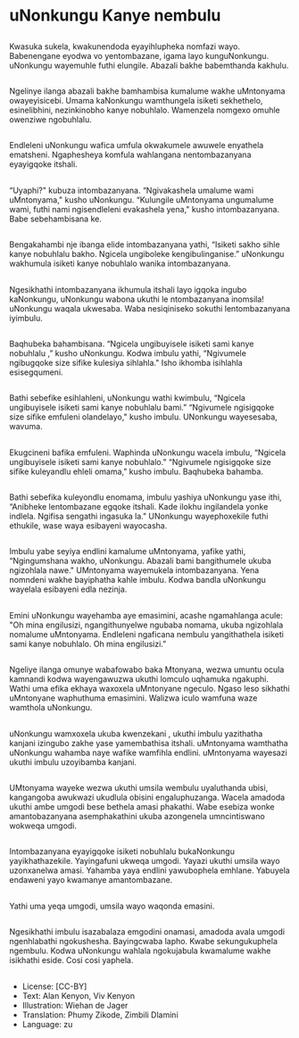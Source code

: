 # uNonkungu Kanye nembulu

##
Kwasuka sukela, kwakunendoda
eyayihlupheka nomfazi wayo.
Babenengane eyodwa vo
yentombazane, igama layo
kunguNonkungu.
uNonkungu wayemuhle futhi
elungile. Abazali bakhe
babemthanda kakhulu.

##
Ngelinye ilanga abazali bakhe
bamhambisa kumalume wakhe
uMntonyama owayeyisicebi.
Umama kaNonkungu
wamthungela isiketi sekhethelo,
esinelibhini, nezinkinobho
kanye nobuhlalo.
Wamenzela nomgexo omuhle
owenziwe ngobuhlalu.

##
Endleleni uNonkungu wafica
umfula okwakumele awuwele
enyathela ematsheni.
Ngaphesheya komfula
wahlangana nentombazanyana
eyayigqoke itshali.

##
“Uyaphi?" kubuza
intombazanyana.
“Ngivakashela umalume wami
uMntonyama," kusho
uNonkungu.
“Kulungile uMntonyama
ungumalume wami, futhi nami
ngisendleleni evakashela yena,"
kusho intombazanyana.
Babe sebehambisana ke.

##
Bengakahambi nje ibanga elide
intombazanyana yathi,
“Isiketi sakho sihle kanye
nobuhlalu bakho. Ngicela
ungiboleke kengibulinganise.”
uNonkungu wakhumula isiketi
kanye nobuhlalo wanika
intombazanyana.

##
Ngesikhathi intombazanyana
ikhumula itshali layo igqoka
ingubo kaNonkungu,
uNonkungu wabona ukuthi le
ntombazanyana inomsila!
uNonkungu waqala ukwesaba.
Waba nesiqiniseko sokuthi
lentombazanyana iyimbulu.

##
Baqhubeka bahambisana.
“Ngicela ungibuyisele isiketi
sami kanye nobuhlalu ,” kusho
uNonkungu.
Kodwa imbulu yathi,
“Ngivumele ngibugqoke size
sifike kulesiya sihlahla."
Isho ikhomba isihlahla
esisegqumeni.

##
Bathi sebefike esihlahleni,
uNonkungu wathi kwimbulu,
“Ngicela ungibuyisele isiketi
sami kanye nobuhlalu bami.”
“Ngivumele ngisigqoke size
sifike emfuleni olandelayo,"
kusho imbulu.
UNonkungu wayesesaba,
wavuma.

##
Ekugcineni bafika emfuleni.
Waphinda uNonkungu wacela
imbulu, “Ngicela ungibuyisele
isiketi sami kanye nobuhlalo."
“Ngivumele ngisigqoke size
sifike kuleyandlu ehleli
omama," kusho imbulu.
Baqhubeka bahamba.

##
Bathi sebefika kuleyondlu
enomama, imbulu yashiya
uNonkungu yase ithi,
“Anibheke lentombazane
egqoke itshali. Kade ilokhu
ingilandela yonke indlela.
Ngifisa sengathi ingasuka la."
UNonkungu wayephoxekile futhi
ethukile, wase waya esibayeni
wayocasha.

##
Imbulu yabe seyiya endlini
kamalume uMntonyama, yafike
yathi,
“Ngingumshana wakho,
uNonkungu. Abazali bami
bangithumele ukuba ngizohlala
nawe."
UMntonyama wayemukela
intombazanyana. Yena
nomndeni wakhe bayiphatha
kahle imbulu.
Kodwa bandla uNonkungu
wayelala esibayeni edla nezinja.

##
Emini uNonkungu wayehamba
aye emasimini, acashe
ngamahlanga acule:
"Oh mina engilusizi,
ngangithunyelwe ngubaba
nomama, ukuba ngizohlala
nomalume uMntonyama.
Endleleni ngaficana nembulu
yangithathela isiketi sami kanye
nobuhlalo. Oh mina engilusizi.”

##
Ngeliye ilanga omunye
wabafowabo baka Mtonyana,
wezwa umuntu ocula kamnandi
kodwa wayengawuzwa ukuthi
lomculo uqhamuka ngakuphi.
Wathi uma efika ekhaya
waxoxela uMntonyane ngeculo.
Ngaso leso sikhathi uMntonyane
waphuthuma emasimini.
Walizwa iculo wamfuna waze
wamthola uNonkungu.

##
uNonkungu wamxoxela ukuba
kwenzekani , ukuthi imbulu
yazithatha kanjani izingubo
zakhe yase yamembathisa
itshali.
uMntonyama wamthatha
uNonkungu wahamba naye
wafike wamfihla endlini.
uMntonyama wayesazi ukuthi
imbulu uzoyibamba kanjani.

##
UMtonyama wayeke wezwa
ukuthi umsila wembulu
uyaluthanda ubisi, kangangoba
awukwazi ukudlula obisini
engaluphuzanga.
Wacela amadoda ukuthi ambe
umgodi bese bethela amasi
phakathi.
Wabe esebiza wonke
amantobazanyana
asemphakathini ukuba
azongenela umncintiswano
wokweqa umgodi.

##
Intombazanyana eyayigqoke
isiketi nobuhlalu bukaNonkungu
yayikhathazekile. Yayingafuni
ukweqa umgodi. Yayazi ukuthi
umsila wayo uzonxanelwa
amasi.
Yahamba yaya endlini
yawubophela emhlane.
Yabuyela endaweni yayo
kwamanye amantombazane.

##
Yathi uma yeqa umgodi, umsila
wayo waqonda emasini.

##
Ngesikhathi imbulu isazabalaza
emgodini onamasi, amadoda
avala umgodi ngenhlabathi
ngokushesha. Bayingcwaba
lapho.
Kwabe sekungukuphela
ngembulu.
Kodwa uNonkungu wahlala
ngokujabula kwamalume wakhe
isikhathi eside.
Cosi cosi yaphela.

##
* License: [CC-BY]
* Text: Alan Kenyon, Viv Kenyon
* Illustration: Wiehan de Jager
* Translation: Phumy Zikode, Zimbili Dlamini
* Language: zu
